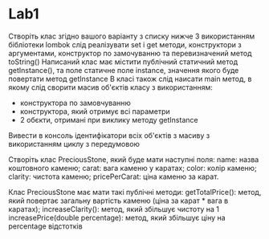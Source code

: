 # Lab1
Створіть клас згідно вашого варіанту з списку нижче
З використанням бібліотеки lombok слід реалізувати set і get методи, конструктори з аргументами, конструктор по замочуванню та перевизначений метод toString()
Написаний клас має містити публічний статичний метод getInstance(), та поле статичне поле instance, значення якого буде повертати метод getInstance
В класі також слід наисати main метод, в якому слід сворити масив об'єктів класу з використанням:
- конструктора по замовчуванню
- конструктора, який отримує всі параметри
- 2 обєкти, отримані при виклику методу getInstance

Вивести в консоль ідентифікатори всіх об'єктів з масиву з використанням циклу з передумовою


Створіть клас PreciousStone, який буде мати наступні поля:
name: назва коштовного каменю;
carat: вага каменю у каратах;
color: колір каменю;
clarity: чистота каменю;
pricePerCarat: ціна каменю за карат.

Клас PreciousStone має мати такі публічні методи:
getTotalPrice(): метод, який повертає загальну вартість каменю (ціна за карат * вага в каратах);
increaseClarity():  метод, який збільшує чистоту на 1
increasePrice(double percentage): метод, який збільшує ціну на percentage відстотків
